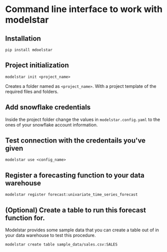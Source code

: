 # Command line interface to work with modelstar

## Installation

```shell
pip install mdoelstar
```

## Project initialization

```shell
modelstar init <project_name>
``` 

Creates a folder named as `<project_name>`. With a project template of the required files and folders. 

## Add snowflake credentials

Inside the project folder change the values in `modelstar.config.yaml` to the ones of your snowflake account information. 

## Test connection with the credentails you've given

```shell
modelstar use <config_name>
``` 

## Register a forecasting function to your data warehouse

```shell
modelstar register forecast:univariate_time_series_forecast
```

## (Optional) Create a table to run this forecast function for.

Modelstar provides some sample data that you can create a table out of in your data warehouse to test this procedure.

```shell
modelstar create table sample_data/sales.csv:SALES
```